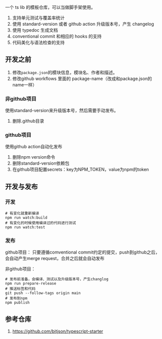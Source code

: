 一个 ts lib 的模板仓库，可以当做脚手架使用。

1. 支持单元测试与覆盖率统计
2. 使用 standard-version 或者 github action 升级版本号，产生 changelog
4. 使用 typedoc 生成文档
5. conventional commit 和相应的 hooks 的支持
6. 代码美化与语法检查的支持

## 开发之前
1. 修改`package.json`的模块信息，模块名、作者和描述。
2. 修改github workflows 里面的 package-name（改成和package.json的name一样）

### 非github项目

使用standard-version来升级版本号，然后需要手动发布。
1. 删除.github目录

### github项目
使用github action自动化发布
1. 删除npm version命令
2. 删除standard-version依赖包
3. 在github项目配置secrets：key为NPM_TOKEN，value为npm的token

## 开发与发布

### 开发

```shell
# 有变化就重新编译
npm run watch:build
# 有变化的时候使用编译过的代码进行测试
npm run watch:test
```

### 发布

github项目：
只要遵循comventional commit约定的提交，push到github之后，会自动产生merge request，合并之后就会自动发布

非github项目：
```shell
# 发布前准备，会编译、测试以及升级版本号，产生changlog
npm run prepare-release
# 推送标签和代码
git push --follow-tags origin main
# 发布到npm
npm publish
```

## 参考仓库

1. https://github.com/bitjson/typescript-starter
